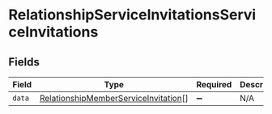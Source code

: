 # RelationshipServiceInvitationsServiceInvitations


## Fields

| Field                                                                                               | Type                                                                                                | Required                                                                                            | Description                                                                                         |
| --------------------------------------------------------------------------------------------------- | --------------------------------------------------------------------------------------------------- | --------------------------------------------------------------------------------------------------- | --------------------------------------------------------------------------------------------------- |
| `data`                                                                                              | [RelationshipMemberServiceInvitation](../../models/shared/relationshipmemberserviceinvitation.md)[] | :heavy_minus_sign:                                                                                  | N/A                                                                                                 |